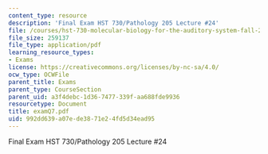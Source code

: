 ```yaml
---
content_type: resource
description: 'Final Exam HST 730/Pathology 205 Lecture #24'
file: /courses/hst-730-molecular-biology-for-the-auditory-system-fall-2002/992dd639a07ede3871e24fd5d34ead95_examQ7.pdf
file_size: 259137
file_type: application/pdf
learning_resource_types:
- Exams
license: https://creativecommons.org/licenses/by-nc-sa/4.0/
ocw_type: OCWFile
parent_title: Exams
parent_type: CourseSection
parent_uid: a3f4debc-1d36-7477-339f-aa688fde9936
resourcetype: Document
title: examQ7.pdf
uid: 992dd639-a07e-de38-71e2-4fd5d34ead95
---
```

Final Exam HST 730/Pathology 205 Lecture #24
